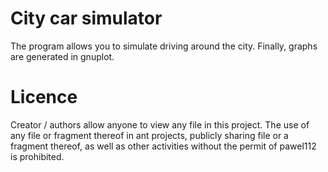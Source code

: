 # City car simulator

The program allows you to simulate driving around the city. Finally, graphs are generated in gnuplot.
# Licence

Creator / authors allow anyone to view any file in this project. The use of any file or fragment thereof in ant projects, publicly sharing file or a fragment thereof, as well as other activities without the permit of pawel112 is prohibited.
